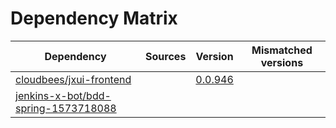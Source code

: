 # Dependency Matrix

Dependency | Sources | Version | Mismatched versions
---------- | ------- | ------- | -------------------
[cloudbees/jxui-frontend](https://github.com/cloudbees/jxui-frontend) |  | [0.0.946]() | 
[jenkins-x-bot/bdd-spring-1573718088](https://github.com/jenkins-x-bot/bdd-spring-1573718088.git) |  | []() | 
